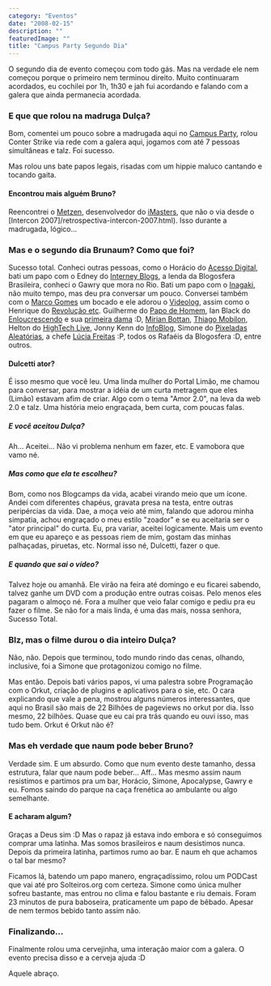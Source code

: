 ```yaml
---
category: "Eventos"
date: "2008-02-15"
description: ""
featuredImage: ""
title: "Campus Party Segundo Dia"
---
```


O segundo dia de evento começou com todo gás. Mas na verdade ele nem começou porque o primeiro nem terminou direito. Muito continuaram acordados, eu cochilei por 1h, 1h30 e jah fui acordando e falando com a galera que ainda permanecia acordada.

### E que que rolou na madruga Dulça?

Bom, comentei um pouco sobre a madrugada aqui no [Campus Party](http://www.campus-party.com.br/), rolou Conter Strike via rede com a galera aqui, jogamos com até 7 pessoas simultâneas e talz. Foi sucesso.

Mas rolou uns bate papos legais, risadas com um hippie maluco cantando e tocando gaita.

#### Encontrou mais alguém Bruno?

Reencontrei o [Metzen](http://www.metzen.com.br/blog/), desenvolvedor do [iMasters](http://www.imasters.com.br), que não o via desde o [Intercon 2007]/retrospectiva-intercon-2007.html). Isso durante a madrugada, lógico...

### Mas e o segundo dia Brunaum? Como que foi?

Sucesso total. Conheci outras pessoas, como o Horácio do [Acesso Digital](http://acessodigital.net/), bati um papo com o Edney do [Interney Blogs](http://www.interney.net/), a lenda da Blogosfera Brasileira, conheci o Gawry que mora no Rio. Bati um papo com o [Inagaki](http://www.interney.net/blogs/inagaki/), não muito tempo, mas deu pra conversar um pouco. Conversei também com o [Marco Gomes](http://www.marcogomes.com/) um bocado e ele adorou o [Videolog](http://www.videolog.tv), assim como o Henrique do [Revolução etc](http://revolucao.etc.br/). Guilherme do [Papo de Homem](http://papodehomem.com.br/), Ian Black do [Enloucrescendo](http://www.interney.net/blogs/enloucrescendo/) e sua [primeira dama](http://chiqueirochique.com/) :D, [Mirian Bottan](http://substantivolatil.com/), [Thiago Mobilon](http://tecnoblog.net/), Helton do [HighTech Live](http://www.hitechlive.com.br/), Jonny Kenn do [InfoBlog](http://www.jonnyken.com/infoblog/), Simone do [Pixeladas Aleatórias](http://s1mone.net/), a chefe [Lúcia Freitas](http://www.ladybugbrazil.com/) :P, todos os Rafaéis da Blogosfera :D, entre outros.

#### Dulcetti ator?

É isso mesmo que você leu. Uma linda mulher do Portal Limão, me chamou para conversar, para mostrar a idéia de um curta metragem que eles (Limão) estavam afim de criar. Algo com o tema "Amor 2.0", na leva da web 2.0 e talz. Uma história meio engraçada, bem curta, com poucas falas.

##### E você aceitou Dulça?

Ah... Aceitei... Não vi problema nenhum em fazer, etc. E vamobora que vamo né.

##### Mas como que ela te escolheu?

Bom, como nos Blogcamps da vida, acabei virando meio que um ícone. Andei com diferentes chapéus, gravata presa na testa, entre outras peripércias da vida. Dae, a moça veio até mim, falando que adorou minha simpatia, achou engraçado o meu estilo "zoador" e se eu aceitaria ser o "ator principal" do curta. Eu, pra variar, aceitei logicamente. Mais um evento em que eu apareço e as pessoas riem de mim, gostam das minhas palhaçadas, piruetas, etc. Normal isso né, Dulcetti, fazer o que.

##### E quando que sai o vídeo?

Talvez hoje ou amanhã. Ele virão na feira até domingo e eu ficarei sabendo, talvez ganhe um DVD com a produção entre outras coisas. Pelo menos eles pagaram o almoço né. Fora a mulher que veio falar comigo e pediu pra eu fazer o filme. Se não for a mais linda, é uma das mais, nossa senhora, Sucesso Total.

### Blz, mas o filme durou o dia inteiro Dulça?

Não, não. Depois que terminou, todo mundo rindo das cenas, olhando, inclusive, foi a Simone que protagonizou comigo no filme.

Mas então. Depois bati vários papos, vi uma palestra sobre Programação com o Orkut, criação de plugins e aplicativos para o sie, etc. O cara explicando que vale a pena, mostrou alguns números interessantes, que aqui no Brasil são mais de 22 Bilhões de pageviews no orkut por dia. Isso mesmo, 22 bilhões. Quase que eu cai pra trás quando eu ouvi isso, mas tudo bem. Orkut é Orkut não é?

### Mas eh verdade que naum pode beber Bruno?

Verdade sim. E um absurdo. Como que num evento deste tamanho, dessa estrutura, falar que naum pode beber... Aff... Mas mesmo assim naum resistimos e partimos pra um bar, Horácio, Simone, Apocalypse, Gawry e eu. Fomos saindo do parque na caça frenética ao ambulante ou algo semelhante.

#### E acharam algum?

Graças a Deus sim :D Mas o rapaz já estava indo embora e só conseguimos comprar uma latinha. Mas somos brasileiros e naum desistimos nunca. Depois da primeira latinha, partimos rumo ao bar. E naum eh que achamos o tal bar mesmo?

Ficamos lá, batendo um papo manero, engraçadíssimo, rolou um PODCast que vai até pro Solteiros.org com certeza. Simone como única mulher sofreu bastante, mas entrou no clima e falou bastante e riu demais. Foram 23 minutos de pura baboseira, praticamente um papo de bêbado. Apesar de nem termos bebido tanto assim não.

### Finalizando...

Finalmente rolou uma cervejinha, uma interação maior com a galera. O evento precisa disso e a cerveja ajuda :D

Aquele abraço.

